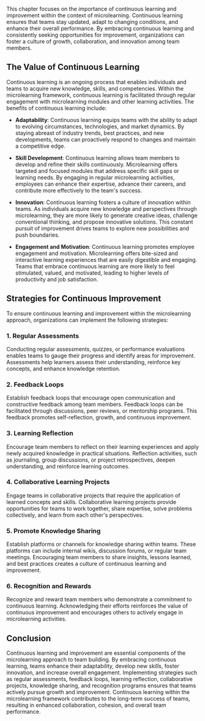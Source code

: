 
This chapter focuses on the importance of continuous learning and improvement within the context of microlearning. Continuous learning ensures that teams stay updated, adapt to changing conditions, and enhance their overall performance. By embracing continuous learning and consistently seeking opportunities for improvement, organizations can foster a culture of growth, collaboration, and innovation among team members.

The Value of Continuous Learning
--------------------------------

Continuous learning is an ongoing process that enables individuals and teams to acquire new knowledge, skills, and competencies. Within the microlearning framework, continuous learning is facilitated through regular engagement with microlearning modules and other learning activities. The benefits of continuous learning include:

* **Adaptability**: Continuous learning equips teams with the ability to adapt to evolving circumstances, technologies, and market dynamics. By staying abreast of industry trends, best practices, and new developments, teams can proactively respond to changes and maintain a competitive edge.

* **Skill Development**: Continuous learning allows team members to develop and refine their skills continuously. Microlearning offers targeted and focused modules that address specific skill gaps or learning needs. By engaging in regular microlearning activities, employees can enhance their expertise, advance their careers, and contribute more effectively to the team's success.

* **Innovation**: Continuous learning fosters a culture of innovation within teams. As individuals acquire new knowledge and perspectives through microlearning, they are more likely to generate creative ideas, challenge conventional thinking, and propose innovative solutions. This constant pursuit of improvement drives teams to explore new possibilities and push boundaries.

* **Engagement and Motivation**: Continuous learning promotes employee engagement and motivation. Microlearning offers bite-sized and interactive learning experiences that are easily digestible and engaging. Teams that embrace continuous learning are more likely to feel stimulated, valued, and motivated, leading to higher levels of productivity and job satisfaction.

Strategies for Continuous Improvement
-------------------------------------

To ensure continuous learning and improvement within the microlearning approach, organizations can implement the following strategies:

### 1\. Regular Assessments

Conducting regular assessments, quizzes, or performance evaluations enables teams to gauge their progress and identify areas for improvement. Assessments help learners assess their understanding, reinforce key concepts, and enhance knowledge retention.

### 2\. Feedback Loops

Establish feedback loops that encourage open communication and constructive feedback among team members. Feedback loops can be facilitated through discussions, peer reviews, or mentorship programs. This feedback promotes self-reflection, growth, and continuous improvement.

### 3\. Learning Reflection

Encourage team members to reflect on their learning experiences and apply newly acquired knowledge in practical situations. Reflection activities, such as journaling, group discussions, or project retrospectives, deepen understanding, and reinforce learning outcomes.

### 4\. Collaborative Learning Projects

Engage teams in collaborative projects that require the application of learned concepts and skills. Collaborative learning projects provide opportunities for teams to work together, share expertise, solve problems collectively, and learn from each other's perspectives.

### 5\. Promote Knowledge Sharing

Establish platforms or channels for knowledge sharing within teams. These platforms can include internal wikis, discussion forums, or regular team meetings. Encouraging team members to share insights, lessons learned, and best practices creates a culture of continuous learning and improvement.

### 6\. Recognition and Rewards

Recognize and reward team members who demonstrate a commitment to continuous learning. Acknowledging their efforts reinforces the value of continuous improvement and encourages others to actively engage in microlearning activities.

Conclusion
----------

Continuous learning and improvement are essential components of the microlearning approach to team building. By embracing continuous learning, teams enhance their adaptability, develop new skills, foster innovation, and increase overall engagement. Implementing strategies such as regular assessments, feedback loops, learning reflection, collaborative projects, knowledge sharing, and recognition programs ensures that teams actively pursue growth and improvement. Continuous learning within the microlearning framework contributes to the long-term success of teams, resulting in enhanced collaboration, cohesion, and overall team performance.
